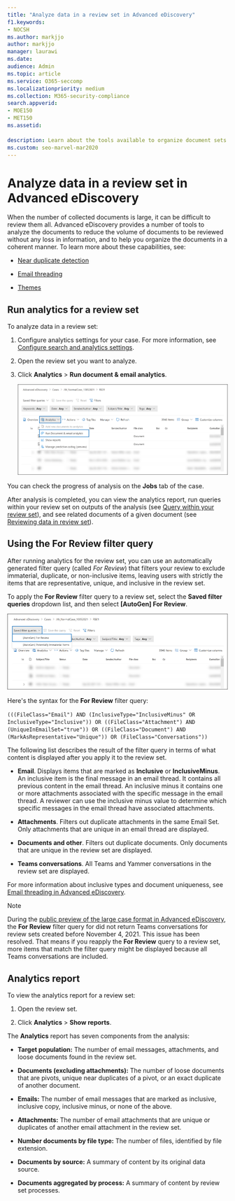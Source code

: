 ```yaml
---
title: "Analyze data in a review set in Advanced eDiscovery"
f1.keywords:
- NOCSH
ms.author: markjjo
author: markjjo
manager: laurawi
ms.date: 
audience: Admin
ms.topic: article
ms.service: O365-seccomp
ms.localizationpriority: medium
ms.collection: M365-security-compliance 
search.appverid: 
- MOE150
- MET150
ms.assetid: 

description: Learn about the tools available to organize document sets when analyzing an Advanced eDiscovery case.
ms.custom: seo-marvel-mar2020
---
```


# Analyze data in a review set in Advanced eDiscovery

When the number of collected documents is large, it can be difficult to review them all. Advanced eDiscovery provides a number of tools to analyze the documents to reduce the volume of documents to be reviewed without any loss in information, and to help you organize the documents in a coherent manner. To learn more about these capabilities, see:

- [Near duplicate detection](near-duplicate-detection-in-advanced-ediscovery.md)

- [Email threading](email-threading-in-advanced-ediscovery.md)

- [Themes](themes-in-advanced-ediscovery.md)

## Run analytics for a review set

To analyze data in a review set:

1. Configure analytics settings for your case. For more information, see [Configure search and analytics settings](configure-search-and-analytics-settings-in-advanced-ediscovery.md).

2. Open the review set you want to analyze.

3. Click **Analytics** > **Run document & email analytics**.

   ![Select Run document & email analytics from the Analytics dropdown list](..\media\RunAnalytics1.png)

You can check the progress of analysis on the **Jobs** tab of the case.

 After analysis is completed, you can view the analytics report, run queries within your review set on outputs of the analysis (see [Query within your review set](review-set-search.md)), and see related documents of a given document (see [Reviewing data in review set](reviewing-data-in-review-set.md)).

## Using the For Review filter query

After running analytics for the review set, you can use an automatically generated filter query (called *For Review*) that filters your review to exclude immaterial, duplicate, or non-inclusive items, leaving users with strictly the items that are representative, unique, and inclusive in the review set.

To apply the **For Review** filter query to a review set, select the **Saved filter queries** dropdown list, and then select **\[AutoGen] For Review**.

![Select For Review from the Saved filter queries dropdown list](..\media\ForReviewFilterQuery1.png)

Here's the syntax for the **For Review** filter query:

`(((FileClass="Email") AND (InclusiveType="InclusiveMinus" OR InclusiveType="Inclusive")) OR ((FileClass="Attachment") AND (UniqueInEmailSet="true")) OR ((FileClass="Document") AND (MarkAsRepresentative="Unique")) OR (FileClass="Conversations"))`

The following list describes the result of the filter query in terms of what content is displayed after you apply it to the review set.

- **Email**. Displays items that are marked as **Inclusive** or **InclusiveMinus**. An inclusive item is the final message in an email thread. It contains all previous content in the email thread. An inclusive minus it contains one or more attachments associated with the specific message in the email thread. A reviewer can use the inclusive minus value to determine which specific messages in the email thread have associated attachments.

- **Attachments**. Filters out duplicate attachments in the same Email Set. Only attachments that are unique in an email thread are displayed.

- **Documents and other**. Filters out duplicate documents. Only documents that are unique in the review set are displayed.

- **Teams conversations**. All Teams and Yammer conversations in the review set are displayed.

For more information about inclusive types and document uniqueness, see [Email threading in Advanced eDiscovery](email-threading-in-advanced-ediscovery.md).

> [!NOTE]
> During the [public preview of the large case format in Advanced eDiscovery](advanced-ediscovery-large-cases.md), the **For Review** filter query for did not return Teams conversations for review sets created before November 4, 2021. This issue has been resolved. That means if you reapply the **For Review** query to a review set, more items that match the filter query might be displayed because all Teams conversations are included.

## Analytics report

To view the analytics report for a review set:

1. Open the review set.

2. Click **Analytics** > **Show reports**.

The **Analytics** report has seven components from the analysis:

- **Target population:** The number of email messages, attachments, and loose documents found in the review set.

- **Documents (excluding attachments):** The number of loose documents that are pivots, unique near duplicates of a pivot, or an exact duplicate of another document.

- **Emails:** The number of email messages that are marked as inclusive, inclusive copy, inclusive minus, or none of the above.

- **Attachments:** The number of email attachments that are unique or duplicates of another email attachment in the review set.

- **Number documents by file type:** The number of files, identified by file extension.

- **Documents by source:** A summary of content by its original data source.

- **Documents aggregated by process:** A summary of content by review set processes. 
